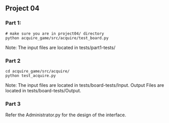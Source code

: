## Project 04

### Part 1:
```
# make sure you are in project04/ directory
python acquire_game/src/acquire/test_board.py
```
Note: The input files are located in tests/part1-tests/

### Part 2

```
cd acquire_game/src/acquire/
python test_acquire.py
```

Note: The input files are located in tests/board-tests/Input.
Output Files are located in tests/board-tests/Output.

### Part 3

Refer the Administrator.py for the design of the interface.


